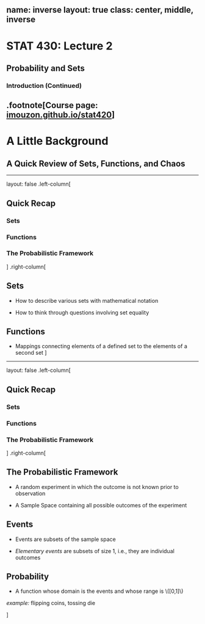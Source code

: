 name: inverse
layout: true
class: center, middle, inverse
---
# STAT 430: Lecture 2
## Probability and Sets
### Introduction (Continued)
.footnote[Course page: [imouzon.github.io/stat420](https://imouzon.github.io/stat430)]
---
# A Little Background
## A Quick Review of Sets, Functions, and Chaos
---
layout: false
.left-column[
  ## Quick Recap
  ### Sets
  ### Functions
  ### The Probabilistic Framework
]
.right-column[

## Sets

-  How to describe various sets with mathematical notation

-  How to think through questions involving set equality

## Functions

-  Mappings connecting elements of a defined set to the elements of a second set
]
---
layout: false
.left-column[
  ## Quick Recap
  ### Sets
  ### Functions
  ### The Probabilistic Framework
]
.right-column[

## The Probabilistic Framework 

-  A random experiment in which the outcome is not known prior to observation

-  A Sample Space containing all possible outcomes of the experiment

## Events

-  Events are subsets of the sample space

-  _Elementary events_ are subsets of size 1, i.e., they are individual outcomes

## Probability

-  A function whose domain is the events and whose range is \\([0,1]\\)

_example:_ flipping coins, tossing die

]
